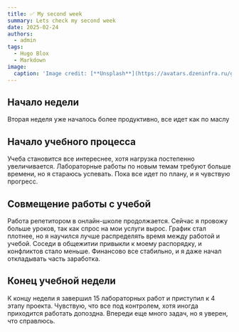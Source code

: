 ```yaml
---
title: ✅ My second week
summary: Lets check my second week
date: 2025-02-24
authors:
  - admin
tags:
  - Hugo Blox
  - Markdown
image:
  caption: 'Image credit: [**Unsplash**](https://avatars.dzeninfra.ru/get-zen_doc/3644482/pub_61e9459ac6b57f5c2b2bb3d7_61e961de527ce322d0fef83d/scale_1200)'
---
```


## Начало недели

Вторая неделя уже началось более продуктивно, все идет как по маслу

## Начало учебного процесса

Учеба становится все интереснее, хотя нагрузка постепенно увеличивается. Лабораторные работы по новым темам требуют больше времени, но я стараюсь успевать. Пока все идет по плану, и я чувствую прогресс.

## Совмещение работы с учебой 

Работа репетитором в онлайн-школе продолжается. Сейчас я провожу больше уроков, так как спрос на мои услуги вырос. График стал плотнее, но я научился лучше распределять время между работой и учебой. Соседи в общежитии привыкли к моему распорядку, и конфликтов стало меньше. Финансово все стабильно, и я даже начал откладывать часть заработка.

## Конец учебной недели

К концу недели я завершил 15 лабораторных работ и приступил к 4 этапу проекта. Чувствую, что все под контролем, хотя иногда приходится работать допоздна. Впереди еще много задач, но я уверен, что справлюсь.

